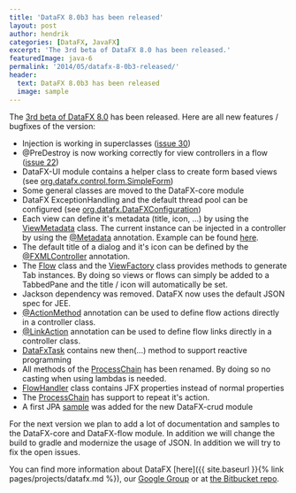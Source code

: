 ```yaml
---
title: 'DataFX 8.0b3 has been released'
layout: post
author: hendrik
categories: [DataFX, JavaFX]
excerpt: 'The 3rd beta of DataFX 8.0 has been released.'
featuredImage: java-6
permalink: '2014/05/datafx-8-0b3-released/'
header:
  text: DataFX 8.0b3 has been released
  image: sample
---
```

The [3rd beta of DataFX 8.0](http://search.maven.org/#search%7Cga%7C1%7Cg%3A%22org.javafxdata%22%20AND%20v%3A%228.0b3%22) has been released. Here are all new features / bugfixes of the version:

* Injection is working in superclasses ([issue 30](https://bitbucket.org/datafx/datafx/issue/30/injection-does-not-works-with-abstract))
* @PreDestroy is now working correctly for view controllers in a flow ([issue 22](https://bitbucket.org/datafx/datafx/issue/22/predestroy-will-not-be-called))
* DataFX-UI module contains a helper class to create form based views (see [org.datafx.control.form.SimpleForm](https://bitbucket.org/datafx/datafx/src/143d92d09508e2fcce56815ad2b785a32dba6fe0/datafx-ui/src/main/java/org/datafx/control/form/SimpleForm.java?at=default))
* Some general classes are moved to the DataFX-core module
* DataFX ExceptionHandling and the default thread pool can be configured (see [org.datafx.DataFXConfiguration](https://bitbucket.org/datafx/datafx/src/143d92d09508e2fcce56815ad2b785a32dba6fe0/datafx-core/src/main/java/org/datafx/DataFXConfiguration.java?at=default))
* Each view can define it's metadata (title, icon, ...) by using the [ViewMetadata](https://bitbucket.org/datafx/datafx/src/143d92d09508e2fcce56815ad2b785a32dba6fe0/datafx-core/src/main/java/org/datafx/controller/context/ViewMetadata.java?at=default) class. The current instance can be injected in a controller by using the [@Metadata](https://bitbucket.org/datafx/datafx/src/143d92d09508e2fcce56815ad2b785a32dba6fe0/datafx-core/src/main/java/org/datafx/controller/context/Metadata.java?at=default) annotation. Example can be found [here](https://bitbucket.org/datafx/datafx/src/143d92d09508e2fcce56815ad2b785a32dba6fe0/datafx-samples/src/main/java/org/datafx/samples/multitab/SampleTabController.java?at=default).
* The default title of a dialog and it's icon can be defined by the [@FXMLController](https://bitbucket.org/datafx/datafx/src/143d92d09508e2fcce56815ad2b785a32dba6fe0/datafx-core/src/main/java/org/datafx/controller/FXMLController.java?at=default) annotation.
* The [Flow](https://bitbucket.org/datafx/datafx/src/143d92d09508e2fcce56815ad2b785a32dba6fe0/datafx-flow/src/main/java/org/datafx/controller/flow/Flow.java?at=default) class and the [ViewFactory](https://bitbucket.org/datafx/datafx/src/143d92d09508e2fcce56815ad2b785a32dba6fe0/datafx-core/src/main/java/org/datafx/controller/ViewFactory.java?at=default) class provides methods to generate Tab instances. By doing so views or flows can simply be added to a TabbedPane and the title / icon will automatically be set.
* Jackson dependency was removed. DataFX now uses the default JSON spec for JEE.
* [@ActionMethod](https://bitbucket.org/datafx/datafx/src/143d92d09508e2fcce56815ad2b785a32dba6fe0/datafx-flow/src/main/java/org/datafx/controller/flow/action/ActionMethod.java?at=default) annotation can be used to define flow actions directly in a controller class.
* [@LinkAction](https://bitbucket.org/datafx/datafx/src/143d92d09508e2fcce56815ad2b785a32dba6fe0/datafx-flow/src/main/java/org/datafx/controller/flow/action/LinkAction.java?at=default) annotation can be used to define flow links directly in a controller class.
* [DataFxTask](https://bitbucket.org/datafx/datafx/src/143d92d09508e2fcce56815ad2b785a32dba6fe0/datafx-core/src/main/java/org/datafx/concurrent/DataFxTask.java?at=default) contains new then(...) method to support reactive programming
* All methods of the [ProcessChain](https://bitbucket.org/datafx/datafx/src/143d92d09508e2fcce56815ad2b785a32dba6fe0/datafx-core/src/main/java/org/datafx/concurrent/ProcessChain.java?at=default) has been renamed. By doing so no casting when using lambdas is needed.
* [FlowHandler](https://bitbucket.org/datafx/datafx/src/143d92d09508e2fcce56815ad2b785a32dba6fe0/datafx-flow/src/main/java/org/datafx/controller/flow/FlowHandler.java?at=default) class contains JFX properties instead of normal properties
* The [ProcessChain](https://bitbucket.org/datafx/datafx/src/143d92d09508e2fcce56815ad2b785a32dba6fe0/datafx-core/src/main/java/org/datafx/concurrent/ProcessChain.java?at=default) has support to repeat it's action.
* A first JPA [sample](https://bitbucket.org/datafx/datafx/src/143d92d09508e2fcce56815ad2b785a32dba6fe0/datafx-samples/src/main/java/org/datafx/samples/jpacrud/?at=default) was added for the new DataFX-crud module

For the next version we plan to add a lot of documentation and samples to the DataFX-core and DataFX-flow module. In addition we will change the build to gradle and modernize the usage of JSON. In addition we will try to fix the open issues.

You can find more information about DataFX [here]({{ site.baseurl }}{% link pages/projects/datafx.md %}), our [Google Group](https://groups.google.com/forum/#!forum/datafx-dev) or at [the Bitbucket repo](https://bitbucket.org/datafx/datafx/).
